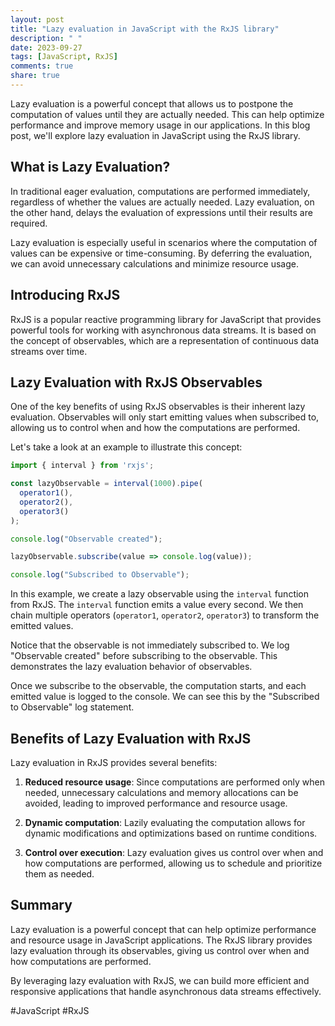 ```yaml
---
layout: post
title: "Lazy evaluation in JavaScript with the RxJS library"
description: " "
date: 2023-09-27
tags: [JavaScript, RxJS]
comments: true
share: true
---
```


Lazy evaluation is a powerful concept that allows us to postpone the computation of values until they are actually needed. This can help optimize performance and improve memory usage in our applications. In this blog post, we'll explore lazy evaluation in JavaScript using the RxJS library.

## What is Lazy Evaluation?

In traditional eager evaluation, computations are performed immediately, regardless of whether the values are actually needed. Lazy evaluation, on the other hand, delays the evaluation of expressions until their results are required.

Lazy evaluation is especially useful in scenarios where the computation of values can be expensive or time-consuming. By deferring the evaluation, we can avoid unnecessary calculations and minimize resource usage.

## Introducing RxJS

RxJS is a popular reactive programming library for JavaScript that provides powerful tools for working with asynchronous data streams. It is based on the concept of observables, which are a representation of continuous data streams over time.

## Lazy Evaluation with RxJS Observables

One of the key benefits of using RxJS observables is their inherent lazy evaluation. Observables will only start emitting values when subscribed to, allowing us to control when and how the computations are performed.

Let's take a look at an example to illustrate this concept:

```javascript
import { interval } from 'rxjs';

const lazyObservable = interval(1000).pipe(
  operator1(),
  operator2(),
  operator3()
);

console.log("Observable created");

lazyObservable.subscribe(value => console.log(value));

console.log("Subscribed to Observable");
```

In this example, we create a lazy observable using the `interval` function from RxJS. The `interval` function emits a value every second. We then chain multiple operators (`operator1`, `operator2`, `operator3`) to transform the emitted values.

Notice that the observable is not immediately subscribed to. We log "Observable created" before subscribing to the observable. This demonstrates the lazy evaluation behavior of observables.

Once we subscribe to the observable, the computation starts, and each emitted value is logged to the console. We can see this by the "Subscribed to Observable" log statement.

## Benefits of Lazy Evaluation with RxJS

Lazy evaluation in RxJS provides several benefits:

1. **Reduced resource usage**: Since computations are performed only when needed, unnecessary calculations and memory allocations can be avoided, leading to improved performance and resource usage.

2. **Dynamic computation**: Lazily evaluating the computation allows for dynamic modifications and optimizations based on runtime conditions.

3. **Control over execution**: Lazy evaluation gives us control over when and how computations are performed, allowing us to schedule and prioritize them as needed.

## Summary

Lazy evaluation is a powerful concept that can help optimize performance and resource usage in JavaScript applications. The RxJS library provides lazy evaluation through its observables, giving us control over when and how computations are performed.

By leveraging lazy evaluation with RxJS, we can build more efficient and responsive applications that handle asynchronous data streams effectively.

#JavaScript #RxJS